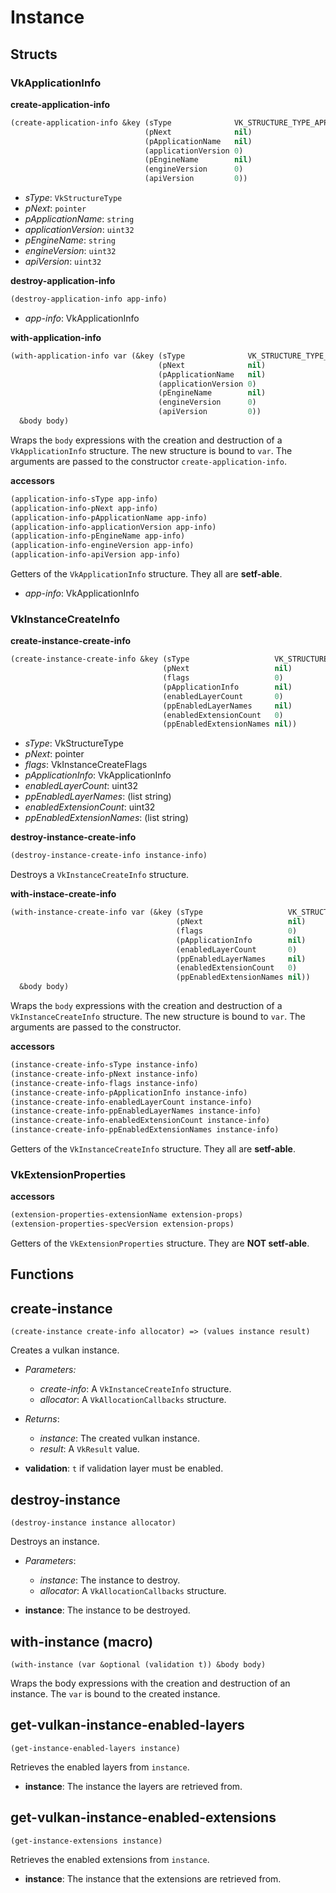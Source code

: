 
# Instance

## Structs

### VkApplicationInfo

**create-application-info**
```lisp
(create-application-info &key (sType              VK_STRUCTURE_TYPE_APPLICATION_INFO)
                              (pNext              nil)
                              (pApplicationName   nil)
                              (applicationVersion 0)
                              (pEngineName        nil)
                              (engineVersion      0)
                              (apiVersion         0))
```
* *sType*: `VkStructureType`
* *pNext*: `pointer`
* *pApplicationName*: `string`
* *applicationVersion*: `uint32`
* *pEngineName*: `string`
* *engineVersion*: `uint32`
* *apiVersion*: `uint32`

**destroy-application-info**
```lisp
(destroy-application-info app-info)
```
* *app-info*: VkApplicationInfo

**with-application-info**
```lisp
(with-application-info var (&key (sType              VK_STRUCTURE_TYPE_APPLICATION_INFO)
                                 (pNext              nil)
                                 (pApplicationName   nil)
                                 (applicationVersion 0)
                                 (pEngineName        nil)
                                 (engineVersion      0)
                                 (apiVersion         0))
  &body body)
```
Wraps the `body` expressions with the creation and destruction of a `VkApplicationInfo` structure. The new structure is bound to `var`. The arguments are passed to the constructor `create-application-info`.

**accessors**
```lisp
(application-info-sType app-info)
(application-info-pNext app-info)
(application-info-pApplicationName app-info)
(application-info-applicationVersion app-info)
(application-info-pEngineName app-info)
(application-info-engineVersion app-info)
(application-info-apiVersion app-info)
```
Getters of the `VkApplicationInfo` structure. They all are **setf-able**.

* *app-info*: VkApplicationInfo

### VkInstanceCreateInfo

**create-instance-create-info**
```lisp
(create-instance-create-info &key (sType                   VK_STRUCTURE_TYPE_INSTANCE_CREATE_INFO)
                                  (pNext                   nil)
                                  (flags                   0)
                                  (pApplicationInfo        nil)
                                  (enabledLayerCount       0)
                                  (ppEnabledLayerNames     nil)
                                  (enabledExtensionCount   0)
                                  (ppEnabledExtensionNames nil))
```
* *sType*: VkStructureType
* *pNext*: pointer
* *flags*: VkInstanceCreateFlags
* *pApplicationInfo*: VkApplicationInfo
* *enabledLayerCount*: uint32
* *ppEnabledLayerNames*: (list string)
* *enabledExtensionCount*: uint32
* *ppEnabledExtensionNames*: (list string)

**destroy-instance-create-info**
```lisp
(destroy-instance-create-info instance-info)
```
Destroys a `VkInstanceCreateInfo` structure.

**with-instace-create-info**
```lisp
(with-instance-create-info var (&key (sType                   VK_STRUCTURE_TYPE_INSTANCE_CREATE_INFO)
                                     (pNext                   nil)
                                     (flags                   0)
                                     (pApplicationInfo        nil)
                                     (enabledLayerCount       0)
                                     (ppEnabledLayerNames     nil)
                                     (enabledExtensionCount   0)
                                     (ppEnabledExtensionNames nil))
  &body body)
```
Wraps the `body` expressions with the creation and destruction of a `VkInstanceCreateInfo` structure. The new structure is bound to `var`. The arguments are passed to the constructor.

**accessors**
```lisp
(instance-create-info-sType instance-info)
(instance-create-info-pNext instance-info)
(instance-create-info-flags instance-info)
(instance-create-info-pApplicationInfo instance-info)
(instance-create-info-enabledLayerCount instance-info)
(instance-create-info-ppEnabledLayerNames instance-info)
(instance-create-info-enabledExtensionCount instance-info)
(instance-create-info-ppEnabledExtensionNames instance-info)
```
Getters of the `VkInstanceCreateInfo` structure. They all are **setf-able**.

### VkExtensionProperties

**accessors**
```lisp
(extension-properties-extensionName extension-props)
(extension-properties-specVersion extension-props)
```
Getters of the `VkExtensionProperties` structure. They are **NOT setf-able**.

## Functions

## create-instance

```
(create-instance create-info allocator) => (values instance result)
```
Creates a vulkan instance.

* *Parameters:*
  * *create-info*: A `VkInstanceCreateInfo` structure.
  * *allocator*: A `VkAllocationCallbacks` structure.
  
* *Returns*:
  * *instance*: The created vulkan instance.
  * *result*: A `VkResult` value.

* **validation**: `t` if validation layer must be enabled.

## destroy-instance

```
(destroy-instance instance allocator)
```
Destroys an instance.

* *Parameters*:
  * *instance*: The instance to destroy.
  * *allocator*: A `VkAllocationCallbacks` structure.

* **instance**: The instance to be destroyed.

## with-instance (macro)

```
(with-instance (var &optional (validation t)) &body body)
```

Wraps the body expressions with the creation and destruction of an instance. The `var` is bound to the created instance.

## get-vulkan-instance-enabled-layers

```
(get-instance-enabled-layers instance)
```

Retrieves the enabled layers from `instance`.

* **instance**: The instance the layers are retrieved from.

## get-vulkan-instance-enabled-extensions

```
(get-instance-extensions instance)
```

Retrieves the enabled extensions from `instance`.

* **instance**: The instance that the extensions are retrieved from.

